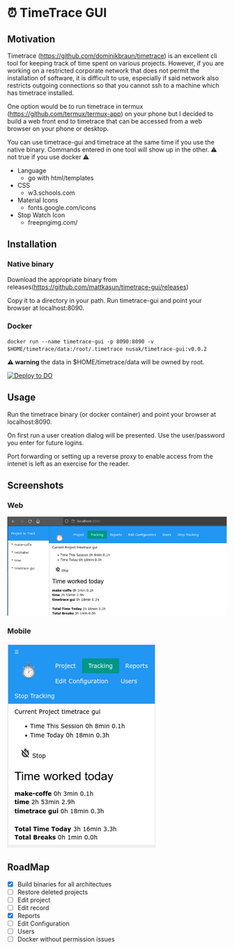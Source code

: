 # :alarm_clock: TimeTrace GUI 
## Motivation
Timetrace (https://github.com/dominikbraun/timetrace) is an excellent cli tool for keeping track of time spent on various projects. However, if you are working on a restricted corporate network that does not permit the installation of software, it is difficult to use, especially if said network also restricts outgoing connections so that you cannot ssh to a machine which has timetrace installed.

One option would be to run timetrace in termux (https://github.com/termux/termux-app) on your phone but I decided to build a web front end to timetrace that can be accessed from a web browser on your phone or desktop.

You can use timetrace-gui and timetrace at the same time if you use the native binary. Commands entered in one tool will show up in the other. :warning: not true if you use docker :warning:

- Language 
  - go with html/templates
- CSS 
  - w3.schools.com
- Material Icons
  - fonts.google.com/icons
- Stop Watch Icon
  - freepngimg.com/

## Installation
### Native binary
Download the appropriate binary from releases(https://github.com/mattkasun/timetrace-gui/releases)

Copy it to a directory in your path.  Run timetrace-gui and point your browser at localhost:8090.


### Docker
`docker run --name timetrace-gui -p 8090:8090 -v $HOME/timetrace/data:/root/.timetrace nusak/timetrace-gui:v0.0.2`

**:warning: warning**
the data in $HOME/timetrace/data will be owned by root.  

[![Deploy to DO](https://www.deploytodo.com/do-btn-blue.svg)](https://cloud.digitalocean.com/apps/new?repo=https://github.com/mattkasun/timetrace-gui/tree/master)


## Usage
Run the timetrace binary (or docker container) and point your browser at localhost:8090.

On first run a user creation dialog will be presented.  Use the user/password you enter for future logins.

Port forwarding or setting up a reverse proxy to enable access from the intenet is left as an exercise for the reader.

## Screenshots
### Web
![browser](https://github.com/mattkasun/timetrace-gui/raw/master/screenshots/web.png "TimeTrace-GUI with Browser")

### Mobile
![phone](https://github.com/mattkasun/timetrace-gui/raw/master/screenshots/mobile.png "TimeTrace-GUI with Phone")

## RoadMap
- [x] Build binaries for all architectues
- [ ] Restore deleted projects
- [ ] Edit project
- [ ] Edit record
- [x] Reports
- [ ] Edit Configuration
- [ ] Users
- [ ] Docker without permission issues
